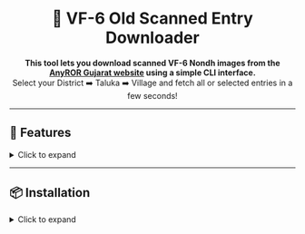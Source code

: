 <h1 align="center">🧾 VF-6 Old Scanned Entry Downloader</h1>

<p align="center">
  <b>This tool lets you download scanned VF-6 Nondh images from the <a href="https://anyror.gujarat.gov.in/">AnyROR Gujarat website</a> using a simple CLI interface.</b><br>
  Select your District ➡️ Taluka ➡️ Village and fetch all or selected entries in a few seconds!
</p>

---

## 🚀 Features

<details>
  <summary>Click to expand</summary>

- ✅ **Command-line interface** for selecting:
  - District
  - Taluka
  - Village
- ✅ **Supports 3 types of Nondh downloads:**
  - All available (`0`)
  - Range (`e.g. 15-25`)
  - Specific list (`e.g. 12,15,17`)
- ✅ **Asynchronous check** to find the highest Nondh number quickly
- ✅ **Skips already downloaded** image files
- ✅ **Organizes images** in folder format:
old-vf6/<District>/<Taluka>/<Village>/<nondh_page>.jpg

yaml
Copy
Edit

</details>

---

## 📦 Installation

<details>
<summary>Click to expand</summary>

```bash
# Clone the repository
git clone https://github.com/your-username/GJ_anyror_update.git
cd GJ_anyror_update

# Install required Python packages
pip install -r requirements.txt
</details>
🐍 Usage
<details> <summary>Click to expand</summary>
bash
Copy
Edit
python3 anyror_old-vf6_downloader.py
🧭 Follow the on-screen prompts:

Select District

Select Taluka

Select Village

Enter Nondh numbers:

0 → All available

15-30 → Range

12,17,19 → Specific list

</details>
📁 Output Folder Structure
<details> <summary>Click to expand</summary>
Downloaded image files are stored as:

markdown
Copy
Edit
old-vf6/
└── District/
    └── Taluka/
        └── Village/
            ├── 15_1.jpg
            ├── 15_2.jpg
            ├── 16_1.jpg
            └── ...
</details>
🧠 Notes
<details> <summary>Click to expand</summary>
Uses raw JSON from:
📄 GJ_anyror_village_data.json

No CAPTCHA or login required

No modification of server data — 100% read-only

</details>
✅ License
This project is licensed under the MIT License.
